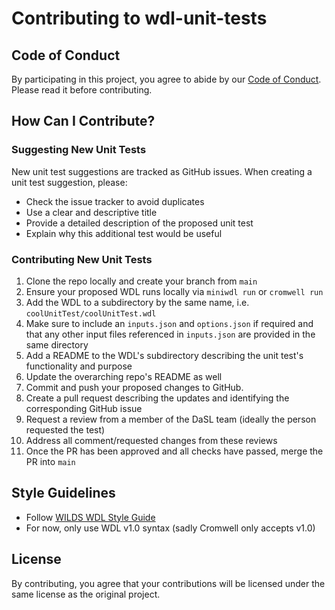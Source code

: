 # Contributing to wdl-unit-tests

## Code of Conduct

By participating in this project, you agree to abide by our [Code of Conduct](CODE_OF_CONDUCT.md). Please read it before contributing.

## How Can I Contribute?

### Suggesting New Unit Tests

New unit test suggestions are tracked as GitHub issues. When creating a unit test suggestion, please:
- Check the issue tracker to avoid duplicates
- Use a clear and descriptive title
- Provide a detailed description of the proposed unit test
- Explain why this additional test would be useful

### Contributing New Unit Tests

1. Clone the repo locally and create your branch from `main`
2. Ensure your proposed WDL runs locally via `miniwdl run` or `cromwell run`
3. Add the WDL to a subdirectory by the same name, i.e. `coolUnitTest/coolUnitTest.wdl`
4. Make sure to include an `inputs.json` and `options.json` if required and that any other input files referenced in `inputs.json` are provided in the same directory
6. Add a README to the WDL's subdirectory describing the unit test's functionality and purpose
7. Update the overarching repo's README as well
8. Commit and push your proposed changes to GitHub.
9. Create a pull request describing the updates and identifying the corresponding GitHub issue
10. Request a review from a member of the DaSL team (ideally the person requested the test)
11. Address all comment/requested changes from these reviews
12. Once the PR has been approved and all checks have passed, merge the PR into `main`

## Style Guidelines

- Follow [WILDS WDL Style Guide](https://getwilds.org/guide/wdlconfig.html)
- For now, only use WDL v1.0 syntax (sadly Cromwell only accepts v1.0)

## License

By contributing, you agree that your contributions will be licensed under the same license as the original project.
